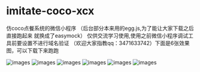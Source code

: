 # imitate-coco-xcx
仿coco点餐系统的微信小程序
（后台部分本来用的egg.js,为了能让大家下载之后直接跑起来 就换成了easymock）
 仅供交流学习使用,使用之前微信小程序调试工具前要设置不进行域名验证 （欢迎大家指教qq：3471633742）下面是6张效果图，可以下载下来跑跑
 
![images](https://github.com/lpbird/imitate-coco-xcx/raw/master/screenshot/1.png) 
![images](https://github.com/lpbird/imitate-coco-xcx/raw/master/screenshot/2.png) 
![images](https://github.com/lpbird/imitate-coco-xcx/raw/master/screenshot/3.png) 
![images](https://github.com/lpbird/imitate-coco-xcx/raw/master/screenshot/4.png) 
![images](https://github.com/lpbird/imitate-coco-xcx/raw/master/screenshot/5.png) 
![images](https://github.com/lpbird/imitate-coco-xcx/raw/master/screenshot/6.png) 
